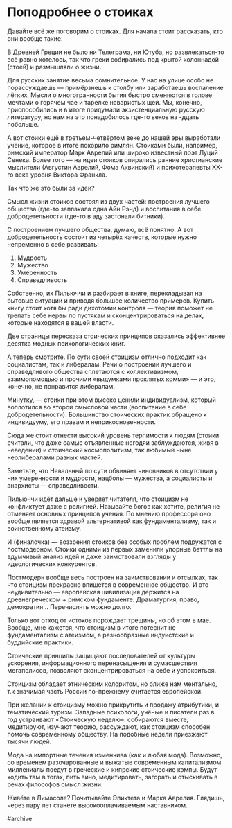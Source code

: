 
# Поподробнее о стоиках

Давайте всё же поговорим о стоиках. Для начала стоит рассказать, кто они вообще такие.

В Древней Греции не было ни Телеграма, ни Ютуба, но развлекаться-то всё равно хотелось, так что греки собирались под крытой колоннадой (стоей) и размышляли о жизни. 

Для русских занятие весьма сомнительное. У нас на улице особо не порассуждаешь — примёрзнешь к столбу или заработаешь воспаление лёгких. Мысли о многогранности бытия быстро сменяются в голове мечтами о горячем чае и тарелке наваристых щей. Мы, конечно, приспособились и в итоге придумали экзистенциальную русскую литературу, но нам на это понадобилось где-то веков на -дцать побольше. 

А вот стоики ещё в третьем-четвёртом веке до нашей эры выработали учение, которое в итоге покорило римлян. Стоиками были, например, римский император Марк Аврелий или широко известный поэт Луций Сенека. Более того — на идеи стоиков опирались ранние христианские мыслители (Августин Аврелий, Фома Аквинский) и психотерапевты XX-го века уровня Виктора Франкла.

Так что же это были за идеи?

​​Смысл жизни стоиков состоял из двух частей: построения лучшего общества (где-то заплакала одна Айн Рэнд) и воспитания в себе добродетельности (где-то в аду застонали битники). 

С построением лучшего общества, думаю, всё понятно. А вот добродетельность состоит из четырёх качеств, которые нужно непременно в себе развивать:

1. Мудрость
2. Мужество 
3. Умеренность 
4. Справедливость

Собственно, их Пильюччи и разбирает в книге, перекладывая на бытовые ситуации и приводя большое количество примеров. Купить книгу стоит хотя бы ради дихотомии контроля — теория поможет не трепать себе нервы по пустякам и сконцентрироваться на делах, которые находятся в вашей власти. 

Две страницы пересказа стоических принципов оказались эффективнее десятка модных психологических книг.

А теперь смотрите. По сути своей стоицизм отлично подходит как социалистам, так и либералам. Речи о построении лучшего и справедливого общества сплетаются с коллективизмом, взаимопомощью и прочими «выдумками проклятых комми» — и это, конечно, не понравится либералам. 

Минутку, — стоики при этом высоко ценили индивидуализм, который воплотился во второй смысловой части (воспитание в себе добродетельности). Большинство стоических практик обращено к индивидууму, его правам и неприкосновенности.

Сюда же стоит отнести высокий уровень терпимости к людям (стоики считали, что даже самые отъявленные негодяи заблуждаются, живя в неведении) и стоический космополитизм, так любимый ныне неолибералами разных мастей.

Заметьте, что Навальный по сути обвиняет чиновников в отсутствии у них умеренности и мудрости, нацболы — мужества, а социалисты и анархисты — справедливости.

Пильюччи идёт дальше и уверяет читателя, что стоицизм не конфликтует даже с религией. Называйте богов как хотите, религия не отменяет основных принципов учения. По мнению профессора оно вообще является здравой альтернативой как фундаментализму, так и воинственному атеизму.

И (финалочка) — воззрения стоиков без особых проблем подружатся с постмодерном. Стоики одними из первых заменили упорные баттлы на вдумчивый анализ идей и даже заимствовали взгляды у идеологических конкурентов. 

Постмодерн вообще весь построен на заимствовании и отсылках, так что стоицизм прекрасно впишется в современное общество. И это неудивительно — европейская цивилизация держится на древнегреческом + римском фундаменте. Драматургия, право, демократия… Перечислять можно долго.

Только вот отход от истоков порождает трещины, но об этом в мае.​​Вообще, мне кажется, что стоицизм в итоге потеснит не фундаментализм с атеизмом, а разнообразные индуистские и буддийские практики. 

Стоические принципы защищают последователей от культуры ускорения, информационного перенасыщения и сумасшествия мегаполисов, позволяют сконцентрироваться на себе и успокоиться.

Стоицизм обладает этническим колоритом, но ближе нам ментально, т.к значимая часть России по-прежнему считается европейской. 

При желании к стоицизму можно прикрутить и продажу атрибутики, и тематический туризм. Западные психологи, учёные и писатели раз в год устраивают «Стоическую неделю»: собираются вместе, медитируют, изучают теорию, рассуждают, как стоицизм способен помочь современному обществу. На подобные недели приезжают тысячи людей.

Мода на импортные течения изменчива (как и любая мода). Возможно, со временем разочарованные и выжатые современным капитализмом миллениалы поедут в греческие и кипрские стоические кэмпы. Будут ходить там в тогах, пить вино, медитировать, загорать и отыскивать в речах философов смысл жизни.

Живёте в Лимасоле? Почитывайте Эпиктета и Марка Аврелия. Глядишь, через пару лет станете высокооплачиваемым наставником.

#archive